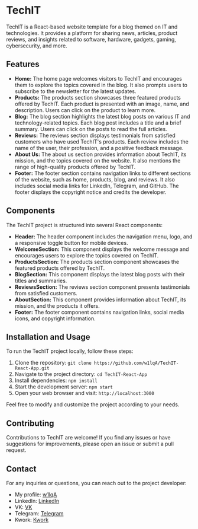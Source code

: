 # TechIT

TechIT is a React-based website template for a blog themed on IT and technologies. It provides a platform for sharing news, articles, product reviews, and insights related to software, hardware, gadgets, gaming, cybersecurity, and more.

## Features

- **Home:** The home page welcomes visitors to TechIT and encourages them to explore the topics covered in the blog. It also prompts users to subscribe to the newsletter for the latest updates.
- **Products:** The products section showcases three featured products offered by TechIT. Each product is presented with an image, name, and description. Users can click on the product to learn more.
- **Blog:** The blog section highlights the latest blog posts on various IT and technology-related topics. Each blog post includes a title and a brief summary. Users can click on the posts to read the full articles.
- **Reviews:** The reviews section displays testimonials from satisfied customers who have used TechIT's products. Each review includes the name of the user, their profession, and a positive feedback message.
- **About Us:** The about us section provides information about TechIT, its mission, and the topics covered on the website. It also mentions the range of high-quality products offered by TechIT.
- **Footer:** The footer section contains navigation links to different sections of the website, such as home, products, blog, and reviews. It also includes social media links for LinkedIn, Telegram, and GitHub. The footer displays the copyright notice and credits the developer.

## Components

The TechIT project is structured into several React components:

- **Header:** The header component includes the navigation menu, logo, and a responsive toggle button for mobile devices.
- **WelcomeSection:** This component displays the welcome message and encourages users to explore the topics covered on TechIT.
- **ProductsSection:** The products section component showcases the featured products offered by TechIT.
- **BlogSection:** This component displays the latest blog posts with their titles and summaries.
- **ReviewsSection:** The reviews section component presents testimonials from satisfied customers.
- **AboutSection:** This component provides information about TechIT, its mission, and the products it offers.
- **Footer:** The footer component contains navigation links, social media icons, and copyright information.

## Installation and Usage

To run the TechIT project locally, follow these steps:

1. Clone the repository: `git clone https://github.com/w1lqA/TechIT-React-App.git`
2. Navigate to the project directory: `cd TechIT-React-App`
3. Install dependencies: `npm install`
4. Start the development server: `npm start`
5. Open your web browser and visit: `http://localhost:3000`

Feel free to modify and customize the project according to your needs.

## Contributing

Contributions to TechIT are welcome! If you find any issues or have suggestions for improvements, please open an issue or submit a pull request.

## Contact

For any inquiries or questions, you can reach out to the project developer:

- My profile: [w1lqA](https://github.com/w1lqA)
- LinkedIn: [LinkedIn](https://www.linkedin.com/in/w1lqA)
- VK: [VK](https://vk.com/w1lqa)
- Telegram: [Telegram](https://t.me/w1lqA)
- Kwork: [Kwork](https://kwork.ru/user/w1lqa)
